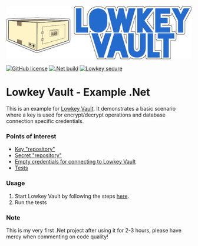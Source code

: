 ![LowkeyVault](https://raw.githubusercontent.com/nagyesta/lowkey-vault/main/.github/assets/LowkeyVault-logo-full.png)

[![GitHub license](https://img.shields.io/github/license/nagyesta/lowkey-vault-example-dotnet?color=informational)](https://raw.githubusercontent.com/nagyesta/lowkey-vault-example-dotnet/main/LICENSE)
[![.Net build](https://img.shields.io/github/workflow/status/nagyesta/lowkey-vault-example-dotnet/.NET?logo=github)](https://github.com/nagyesta/lowkey-vault-example-dotnet/actions/workflows/dotnet.yml)
[![Lowkey secure](https://img.shields.io/badge/lowkey-secure-0066CC)](https://github.com/nagyesta/lowkey-vault)

# Lowkey Vault - Example .Net

This is an example for [Lowkey Vault](https://github.com/nagyesta/lowkey-vault). It demonstrates a basic scenario where
a key is used for encrypt/decrypt operations and database connection specific credentials.

### Points of interest

* [Key "repository"](dotnet-framework/src/AzureKeyVaultKeyRepository.cs)
* [Secret "repository"](dotnet-framework/src/AzureKeyVaultSecretRepository.cs)
* [Empty credentials for connecting to Lowkey Vault](dotnet-framework/test/NoopCredentials.cs)
* [Tests](dotnet-framework/test/Tests.cs)

### Usage

1. Start Lowkey Vault by following the steps [here](https://github.com/nagyesta/lowkey-vault#quick-start-guide).
2. Run the tests

### Note

This is my very first .Net project after using it for 2-3 hours, please have mercy when
commenting on code quality!